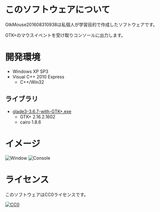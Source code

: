﻿# このソフトウェアについて #

GtkMouse201608310938は私個人が学習目的で作成したソフトウェアです。

GTK+のマウスイベントを受け取りコンソールに出力します。

# 開発環境 #

* Windows XP SP3
* Visual C++ 2010 Express
    * C++/Win32

## ライブラリ ##

* [glade3-3.6.7-with-GTK+.exe](http://ftp.gnome.org/pub/GNOME/binaries/win32/glade3/3.6/glade3-3.6.7-with-GTK+.exe)
    * GTK+ 2.16.2.1602
    * cairo 1.8.6

# イメージ #

![Window](https://cdn-ak.f.st-hatena.com/images/fotolife/y/ytyaru/20160831/20160831124604.png)
![Console](https://cdn-ak.f.st-hatena.com/images/fotolife/y/ytyaru/20160831/20160831124558.png)

# ライセンス #

このソフトウェアはCC0ライセンスです。

[![CC0](http://i.creativecommons.org/p/zero/1.0/88x31.png "CC0")](http://creativecommons.org/publicdomain/zero/1.0/deed.ja)
